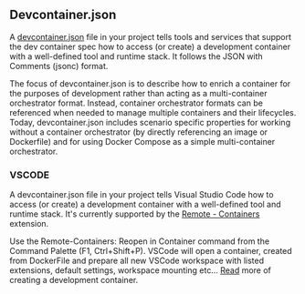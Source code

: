 ## Devcontainer.json

A [devcontainer.json](https://devcontainers.github.io/implementors/json_reference/) file in your project tells tools and services that support the dev container spec how to access (or create) a development container with a well-defined tool and runtime stack. It follows the JSON with Comments (jsonc) format.

The focus of devcontainer.json is to describe how to enrich a container for the purposes of development rather than acting as a multi-container orchestrator format. Instead, container orchestrator formats can be referenced when needed to manage multiple containers and their lifecycles. Today, devcontainer.json includes scenario specific properties for working without a container orchestrator (by directly referencing an image or Dockerfile) and for using Docker Compose as a simple multi-container orchestrator.

### VSCODE

A devcontainer.json file in your project tells Visual Studio Code how to access (or create) a development container with a well-defined tool and runtime stack. It's currently supported by the [Remote - Containers](https://marketplace.visualstudio.com/items?itemName=ms-vscode-remote.remote-containers) extension.

Use the Remote-Containers: Reopen in Container command from the Command Palette (F1, Ctrl+Shift+P).
VSCode will open a container, created from DockerFile and prepare all new VSCode workspace with listed extensions, default settings, workspace mounting etc... [Read](https://code.visualstudio.com/docs/remote/create-dev-container) more of creating a development container.

